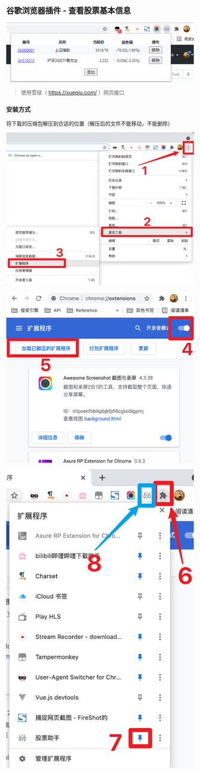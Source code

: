 ## 谷歌浏览器插件 - 查看股票基本信息

![](README/screenshot.png)

> 使用雪球（ https://xueqiu.com/ ）网页接口

### 安装方式

将下载的压缩包解压到合适的位置（解压后的文件不能移动，不能删除）

![](README/install_01.png)

![](README/install_02.png)

![](README/install_03.png)
